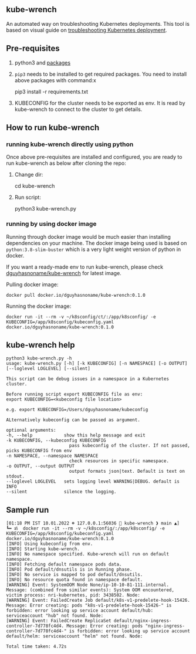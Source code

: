 ## kube-wrench

An automated way on troubleshooting Kubernetes deployments. This tool is based on visual guide on [troubleshooting Kubernetes deployment](https://learnk8s.io/troubleshooting-deployments).

## Pre-requisites

1. python3 and [packages](requirements.txt)

2. `pip3` needs to be installed to get required packages. You need to install above packages with command:x

    pip3 install -r requirements.txt

3. KUBECONFIG for the cluster needs to be exported as env. It is read by kube-wrench to connect to the cluster to get details.

## How to run kube-wrench

### running kube-wrench directly using python

Once above pre-requisites are installed and configured, you are ready to run kube-wrench as below after cloning the repo:

1. Change dir:

    cd kube-wrench

2. Run script:

    python3 kube-wrench.py

### running by using docker image

Running through docker image would be much easier than installing dependencies on your machine. The docker image being used is based on `python:3.8-slim-buster` which is a very light weight version of python in docker.

If you want a ready-made env to run kube-wrench, please check [dguyhasnoname/kube-wrench](https://hub.docker.com/repository/docker/dguyhasnoname/kube-wrench) for latest image.

Pulling docker image:

    docker pull docker.io/dguyhasnoname/kube-wrench:0.1.0

Running the docker image:


    docker run -it --rm -v ~/k8sconfig/ct/:/app/k8sconfig/ -e KUBECONFIG=/app/k8sconfig/kubeconfig.yaml docker.io/dguyhasnoname/kube-wrench:0.1.0


## kube-wrench help


    python3 kube-wrench.py -h
    usage: kube-wrench.py [-h] [-k KUBECONFIG] [-n NAMESPACE] [-o OUTPUT] [--loglevel LOGLEVEL] [--silent]

    This script can be debug issues in a namespace in a Kubernetes cluster.

    Before running script export KUBECONFIG file as env:
    export KUBECONFIG=<kubeconfig file location>

    e.g. export KUBECONFIG=/Users/dguyhasnoname/kubeconfig

    ALternatively kubeconfig can be passed as argument.

    optional arguments:
    -h, --help            show this help message and exit
    -k KUBECONFIG, --kubeconfig KUBECONFIG
                            pass kubeconfig of the cluster. If not passed, picks KUBECONFIG from env
    -n NAMESPACE, --namespace NAMESPACE
                            check resources in specific namespace.
    -o OUTPUT, --output OUTPUT
                            output formats json|text. Default is text on stdout.
    --loglevel LOGLEVEL   sets logging level WARNING|DEBUG. default is INFO
    --silent              silence the logging.

## Sample run


    [01:18 PM IST 10.01.2022 ☸ 127.0.0.1:56036 📁 kube-wrench ❱ main ▲]
    ┗━ ॐ  docker run -it --rm -v ~/k8sconfig/:/app/k8sconfig/ -e KUBECONFIG=/app/k8sconfig/kubeconfig.yaml docker.io/dguyhasnoname/kube-wrench:0.1.0
    [INFO] Using kubeconfig from env.
    [INFO] Starting kube-wrench.
    [INFO] No namespace specified. Kube-wrench will run on default namespace.
    [INFO] Fetching default namespace pods data.
    [INFO] Pod default/dnsutils is in Running phase.
    [INFO] No service is mapped to pod default/dnsutils.
    [INFO] No resource quota found in namespace default.
    [WARNING] Event: SystemOOM Node None/ip-10-10-81-111.internal. Message: (combined from similar events): System OOM encountered, victim process: nri-kubernetes, pid: 3438502. Node:
    [WARNING] Event: FailedCreate Job default/k8s-v1-predelete-hook-15426. Message: Error creating: pods "k8s-v1-predelete-hook-15426-" is forbidden: error looking up service account default/hub: serviceaccount "hub" not found. Node:
    [WARNING] Event: FailedCreate ReplicaSet default/nginx-ingress-controller-7d778fc4d4. Message: Error creating: pods "nginx-ingress-controller-7d778fc4d4-" is forbidden: error looking up service account default/helm: serviceaccount "helm" not found. Node:

    Total time taken: 4.72s

